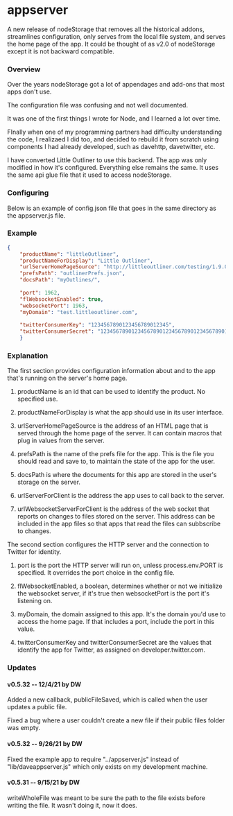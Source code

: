 # appserver

A new release of nodeStorage that removes all the historical addons, streamlines configuration, only serves from the local file system, and serves the home page of the app. It could be thought of as v2.0 of nodeStorage except it is not backward compatible. 

### Overview

Over the years nodeStorage got a lot of appendages and add-ons that most apps don't use. 

The configuration file was confusing and not well documented.

It was one of the first things I wrote for Node, and I learned a lot over time.

FInally when one of my programming partners had difficulty understanding the code, I realizaed I did too, and decided to rebuild it from scratch using components I had already developed, such as davehttp, davetwitter, etc. 

I have converted Little Outliner to use this backend. The app was only modified in how it's configured. Everything else remains the same. It uses the same api glue file that it used to access nodeStorage. 

### Configuring

Below is an example of config.json file that goes in the same directory as the appserver.js file.

### Example

```json{	"productName": "littleOutliner",	"productNameForDisplay": "Little Outliner",	"urlServerHomePageSource": "http://littleoutliner.com/testing/1.9.0/index.html",	"prefsPath": "outlinerPrefs.json",	"docsPath": "myOutlines/",		"port": 1962,	"flWebsocketEnabled": true,	"websocketPort": 1963,	"myDomain": "test.littleoutliner.com",		"twitterConsumerKey": "1234567890123456789012345",	"twitterConsumerSecret": "12345678901234567890123456789012345678901234567890"	}```

### Explanation

The first section provides configuration information about and to the app that's running on the server's home page.  

1. productName is an id that can be used to identify the product. No specified use.

2. productNameForDisplay is what the app should use in its user interface.

3. urlServerHomePageSource is the address of an HTML page that is served through the home page of the server. It can contain macros that plug in values from the server. 

4. prefsPath is the name of the prefs file for the app. This is the file you should read and save to, to maintain the state of the app for the user. 

5. docsPath is where the documents for this app are stored in the user's storage on the server.

6. urlServerForClient is the address the app uses to call back to the server. 

7. urlWebsocketServerForClient is the address of the web socket that reports on changes to files stored on the server. This address can be included in the app files so that apps that read the files can subbscribe to changes. 

The second section configures the HTTP server and the connection to Twitter for identity. 

1. port is the port the HTTP server will run on, unless process.env.PORT is specified. It overrides the port choice in the config file.

2. flWebsocketEnabled, a boolean, determines whether or not we initialize the websocket server, if it's true then websocketPort is the port it's listening on. 

3. myDomain, the domain assigned to this app. It's the domain you'd use to access the home page. If that includes a port, include the port in this value.

4. twitterConsumerKey and twitterConsumerSecret are the values that identify the app for Twitter, as assigned on developer.twitter.com. 

### Updates

#### v0.5.32 -- 12/4/21 by DW

Added a new callback, publicFileSaved, which is called when the user updates a public file. 

Fixed a bug where a user couldn't create a new file if their public files folder was empty. 

#### v0.5.32 -- 9/26/21 by DW

Fixed the example app to require "../appserver.js" instead of "lib/daveappserver.js" which only exists on my development machine. 

#### v0.5.31 -- 9/15/21 by DW

writeWholeFile was meant to be sure the path to the file exists before writing the file. It wasn't doing it, now it does. 


